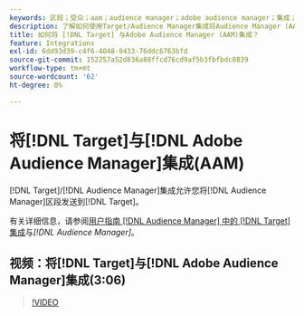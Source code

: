 ```yaml
---
keywords: 区段；受众；aam；audience manager；adobe audience manager；集成；集成
description: 了解如何使用Target/Audience Manager集成将Audience Manager (AAM)区段发送到Adobe Target。
title: 如何将 [!DNL Target] 与Adobe Audience Manager (AAM)集成？
feature: Integrations
exl-id: 6dd93d39-c4f6-4048-9433-76ddc6763bfd
source-git-commit: 152257a52d836a88ffcd76cd9af5b3fbfbdc0839
workflow-type: tm+mt
source-wordcount: '62'
ht-degree: 0%

---
```


# 将[!DNL Target]与[!DNL Adobe Audience Manager]集成(AAM)

[!DNL Target]/[!DNL Audience Manager]集成允许您将[!DNL Audience Manager]区段发送到[!DNL Target]。

有关详细信息，请参阅[用户指南 [!DNL Audience Manager] 中的 [!DNL Target]集成](https://experienceleague.adobe.com/docs/audience-manager/user-guide/implementation-integration-guides/integration-other-solutions/aam-target-integration.html)与&#x200B;*[!DNL Audience Manager]*。

## 视频：将[!DNL Target]与[!DNL Adobe Audience Manager]集成(3:06)

>[!VIDEO](https://video.tv.adobe.com/v/35151)

